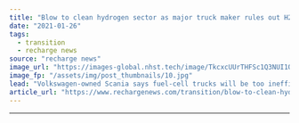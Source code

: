 ```yaml
---
title: "Blow to clean hydrogen sector as major truck maker rules out H2 for long-distance transport"
date: "2021-01-26"
tags: 
  - transition
  - recharge news
source: "recharge news"
image_url: "https://images-global.nhst.tech/image/TkcxcUUrTHFSc1Q3NUI1QjdEZE9Qd2oxSlhxMFMxcDdrdVUvMGxzVjd6RT0=/nhst/binary/8cfed1d0bf21a4b09dd97f3469329fb3"
image_fp: "/assets/img/post_thumbnails/10.jpg"
lead: "Volkswagen-owned Scania says fuel-cell trucks will be too inefficient and expensive compared to battery-powered vehicles"
article_url: "https://www.rechargenews.com/transition/blow-to-clean-hydrogen-sector-as-major-truck-maker-rules-out-h2-for-long-distance-transport/2-1-951345"
---
```


---
